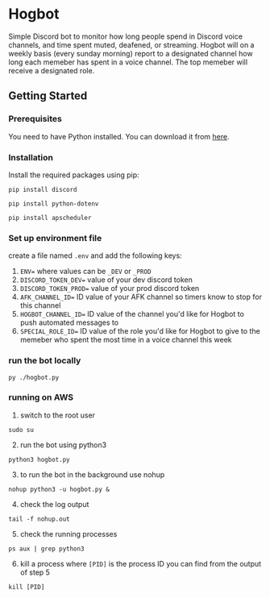 # Hogbot

Simple Discord bot to monitor how long people spend in Discord voice channels, and time spent muted, deafened, or streaming. Hogbot will on a weekly basis (every sunday morning) report to a designated channel how long each memeber has spent in a voice channel. The top memeber will receive a designated role.

## Getting Started

### Prerequisites

You need to have Python installed. You can download it from [here](https://www.python.org/downloads/).

### Installation

Install the required packages using pip:

```shell
pip install discord
```
```shell
pip install python-dotenv
```
```shell
pip install apscheduler
```

### Set up environment file
create a file named `.env` and add the following keys:<br>
1. `ENV=` where values can be `_DEV` or `_PROD`<br>
2. `DISCORD_TOKEN_DEV=` value of your dev discord token<br>
3. `DISCORD_TOKEN_PROD=` value of your prod discord token<br>
4. `AFK_CHANNEL_ID=` ID value of your AFK channel so timers know to stop for this channel<br>
5. `HOGBOT_CHANNEL_ID=` ID value of the channel you'd like for Hogbot to push automated messages to<br>
5. `SPECIAL_ROLE_ID=` ID value of the role you'd like for Hogbot to give to the memeber who spent the most time in a voice channel this week<br>

### run the bot locally
```shell
py ./hogbot.py
```

### running on AWS

1. switch to the root user

```shell
sudo su
```

2. run the bot using python3

```shell
python3 hogbot.py
```

3. to run the bot in the background use nohup

```shell
nohup python3 -u hogbot.py &
```

4. check the log output
```shell
tail -f nohup.out
```

5. check the running processes
```shell
ps aux | grep python3
```

6. kill a process where `[PID]` is the process ID you can find from the output of step 5
```shell
kill [PID]
```